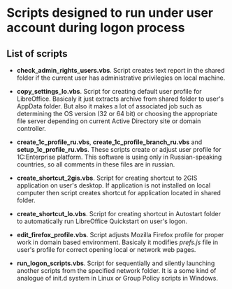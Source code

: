 Scripts designed to run under user account during logon process
==============

## List of scripts

* **check_admin_rights_users.vbs**. Script creates text report in the shared folder if the current user has administrative privilegies on local machine.

* **copy_settings_lo.vbs**. Script for creating default user profile for LibreOffice. Basicaly it just extracts archive from shared folder to user's AppData folder. But also it makes a lot of associated job such as determining the OS version (32 or 64 bit) or choosing the appropriate file server depending on current Active Directory site or domain controller.

* **create_1c_profile_ru.vbs**, **create_1c_profile_branch_ru.vbs** and **setup_1c_profile_ru.vbs**. These scripts create or adjust user profile for 1C:Enterprise platform. This software is using only in Russian-speaking countries, so all comments in these files are in russian.

* **create_shortcut_2gis.vbs**. Script for creating shortcut to 2GIS application on user's desktop. If application is not installed on local computer then script creates shortcut for application located in shared folder.

* **create_shortcut_lo.vbs**. Script for creating shortcut in Autostart folder to automatically run LibreOffice Quickstart on user's logon.

* **edit_firefox_profile.vbs**. Script adjusts Mozilla Firefox profile for proper work in domain based environment. Basicaly it modifies *prefs.js* file in user's profile for correct opening local or network web pages.

* **run_logon_scripts.vbs**. Script for sequentially and silently launching another scripts from the specified network folder. It is a some kind of analogue of init.d system in Linux or Group Policy scripts in Windows.